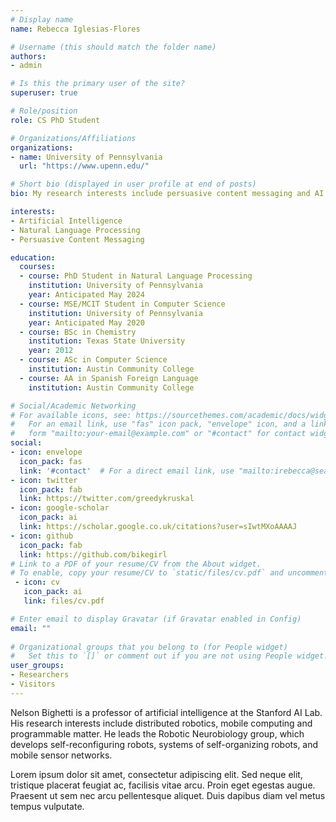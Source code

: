 ```yaml
---
# Display name
name: Rebecca Iglesias-Flores

# Username (this should match the folder name)
authors:
- admin

# Is this the primary user of the site?
superuser: true

# Role/position
role: CS PhD Student

# Organizations/Affiliations
organizations:
- name: University of Pennsylvania
  url: "https://www.upenn.edu/"

# Short bio (displayed in user profile at end of posts)
bio: My research interests include persuasive content messaging and AI in Mental Health

interests:
- Artificial Intelligence
- Natural Language Processing
- Persuasive Content Messaging

education:
  courses:
  - course: PhD Student in Natural Language Processing
    institution: University of Pennsylvania
    year: Anticipated May 2024
  - course: MSE/MCIT Student in Computer Science
    institution: University of Pennsylvania
    year: Anticipated May 2020
  - course: BSc in Chemistry
    institution: Texas State University
    year: 2012    
  - course: ASc in Computer Science
    institution: Austin Community College
  - course: AA in Spanish Foreign Language
    institution: Austin Community College       

# Social/Academic Networking
# For available icons, see: https://sourcethemes.com/academic/docs/widgets/#icons
#   For an email link, use "fas" icon pack, "envelope" icon, and a link in the
#   form "mailto:your-email@example.com" or "#contact" for contact widget.
social:
- icon: envelope
  icon_pack: fas
  link: '#contact'  # For a direct email link, use "mailto:irebecca@seas.upenn.edu".
- icon: twitter
  icon_pack: fab
  link: https://twitter.com/greedykruskal
- icon: google-scholar
  icon_pack: ai
  link: https://scholar.google.co.uk/citations?user=sIwtMXoAAAAJ
- icon: github
  icon_pack: fab
  link: https://github.com/bikegirl
# Link to a PDF of your resume/CV from the About widget.
# To enable, copy your resume/CV to `static/files/cv.pdf` and uncomment the lines below.  
 - icon: cv
   icon_pack: ai
   link: files/cv.pdf

# Enter email to display Gravatar (if Gravatar enabled in Config)
email: ""
  
# Organizational groups that you belong to (for People widget)
#   Set this to `[]` or comment out if you are not using People widget.  
user_groups:
- Researchers
- Visitors
---
```


Nelson Bighetti is a professor of artificial intelligence at the Stanford AI Lab. His research interests include distributed robotics, mobile computing and programmable matter. He leads the Robotic Neurobiology group, which develops self-reconfiguring robots, systems of self-organizing robots, and mobile sensor networks.

Lorem ipsum dolor sit amet, consectetur adipiscing elit. Sed neque elit, tristique placerat feugiat ac, facilisis vitae arcu. Proin eget egestas augue. Praesent ut sem nec arcu pellentesque aliquet. Duis dapibus diam vel metus tempus vulputate. 
